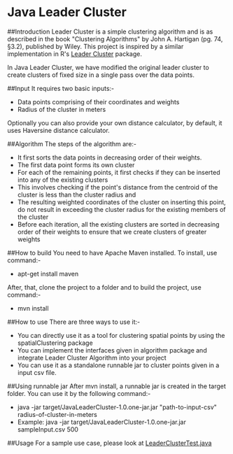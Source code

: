 Java Leader Cluster
===================

##Introduction
Leader Cluster is a simple clustering algorithm and is as described in the
book "Clustering Algorithms" by John A. Hartigan (pg. 74, §3.2), published
by Wiley. This project is inspired by a similar implementation in R's [Leader
Cluster](https://cran.r-project.org/web/packages/leaderCluster/index.html) package.

In Java Leader Cluster, we have modified the original leader cluster to create
clusters of fixed size in a single pass over the data points.

##Input
It requires two basic inputs:-
- Data points comprising of their coordinates and weights
- Radius of the cluster in meters

Optionally you can also provide your own distance calculator, by default,
it uses Haversine distance calculator.

##Algorithm
The steps of the algorithm are:-
- It first sorts the data points in decreasing order of their weights.
- The first data point forms its own cluster
- For each of the remaining points, it first checks if they can be inserted
into any of the existing clusters
- This involves checking if the point's distance from the centroid of the
cluster is less than the cluster radius and
- The resulting weighted coordinates of the cluster on inserting this point,
do not result in exceeding the cluster radius for the existing members of the
cluster
- Before each iteration, all the existing clusters are sorted in decreasing
order of their weights to ensure that we create clusters of greater weights

##How to build
You need to have Apache Maven installed. To install, use command:-
- apt-get install maven

After, that, clone the project to a folder and to build the project, use command:-
- mvn install

##How to use
There are three ways to use it:-
 - You can directly use it as a tool for clustering spatial points by using
 the spatialClustering package
 - You can implement the interfaces given in algorithm package and integrate
 Leader Cluster Algorithm into your project
 - You can use it as a standalone runnable jar to cluster points given in a input csv file.

##Using runnable jar
 After mvn install, a runnable jar is created in the target folder. You can use it by the following command:-
 - java -jar target/JavaLeaderCluster-1.0.one-jar.jar "path-to-input-csv" radius-of-cluster-in-meters
 - Example: java -jar target/JavaLeaderCluster-1.0.one-jar.jar sampleInput.csv 500

##Usage
For a sample use case, please look at [LeaderClusterTest.java](https://github.com/delhivery/LeaderCluster/blob/master/src/test/java/com/delhivery/clustering/spatialClustering/LeaderClusterTest.java)